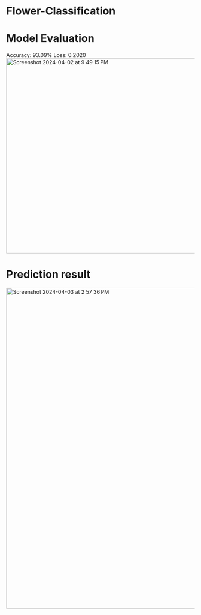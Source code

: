 # Flower-Classification

# Model Evaluation

Accuracy: 93.09%
Loss: 0.2020
<br/>
<img width="521" alt="Screenshot 2024-04-02 at 9 49 15 PM" src="https://github.com/UncleSon21/Flower-Classification/assets/93175365/ab99b13d-841a-476f-b610-31fe35e4c736">

# Prediction result

<img width="857" alt="Screenshot 2024-04-03 at 2 57 36 PM" src="https://github.com/UncleSon21/Flower-Classification/assets/93175365/2b07e88f-b985-4d64-9cc0-d03a6ee3b3dd">
